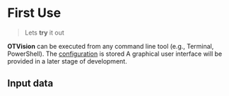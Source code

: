 # First Use

> Lets **try** it out

**OTVision** can be executed from any command line tool (e.g., Terminal, PowerShell). The [configuration](../configuration) is stored A graphical user interface will be provided in a later stage of development.

## Input data


